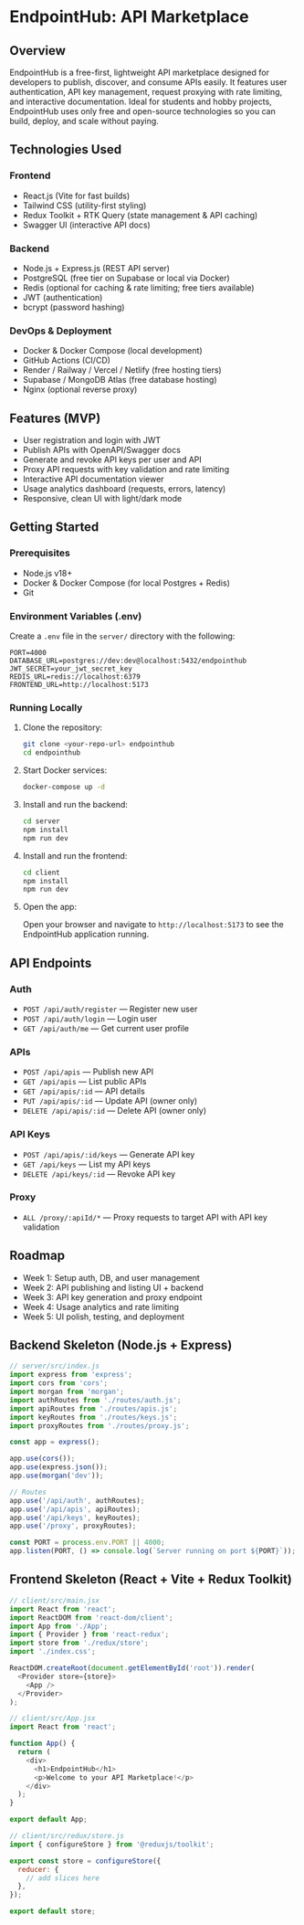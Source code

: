 # EndpointHub: API Marketplace

## Overview

EndpointHub is a free-first, lightweight API marketplace designed for developers to publish, discover, and consume APIs easily. It features user authentication, API key management, request proxying with rate limiting, and interactive documentation. Ideal for students and hobby projects, EndpointHub uses only free and open-source technologies so you can build, deploy, and scale without paying.

## Technologies Used

### Frontend

- React.js (Vite for fast builds)
- Tailwind CSS (utility-first styling)
- Redux Toolkit + RTK Query (state management & API caching)
- Swagger UI (interactive API docs)

### Backend

- Node.js + Express.js (REST API server)
- PostgreSQL (free tier on Supabase or local via Docker)
- Redis (optional for caching & rate limiting; free tiers available)
- JWT (authentication)
- bcrypt (password hashing)

### DevOps & Deployment

- Docker & Docker Compose (local development)
- GitHub Actions (CI/CD)
- Render / Railway / Vercel / Netlify (free hosting tiers)
- Supabase / MongoDB Atlas (free database hosting)
- Nginx (optional reverse proxy)

## Features (MVP)

- User registration and login with JWT
- Publish APIs with OpenAPI/Swagger docs
- Generate and revoke API keys per user and API
- Proxy API requests with key validation and rate limiting
- Interactive API documentation viewer
- Usage analytics dashboard (requests, errors, latency)
- Responsive, clean UI with light/dark mode

## Getting Started

### Prerequisites

- Node.js v18+
- Docker & Docker Compose (for local Postgres + Redis)
- Git

### Environment Variables (.env)

Create a `.env` file in the `server/` directory with the following:

```env
PORT=4000
DATABASE_URL=postgres://dev:dev@localhost:5432/endpointhub
JWT_SECRET=your_jwt_secret_key
REDIS_URL=redis://localhost:6379
FRONTEND_URL=http://localhost:5173
```

### Running Locally

1. Clone the repository:

   ```bash
   git clone <your-repo-url> endpointhub
   cd endpointhub
   ```

2. Start Docker services:

   ```bash
   docker-compose up -d
   ```

3. Install and run the backend:

   ```bash
   cd server
   npm install
   npm run dev
   ```

4. Install and run the frontend:

   ```bash
   cd client
   npm install
   npm run dev
   ```

5. Open the app:

   Open your browser and navigate to `http://localhost:5173` to see the EndpointHub application running.

## API Endpoints

### Auth

- `POST /api/auth/register` — Register new user
- `POST /api/auth/login` — Login user
- `GET /api/auth/me` — Get current user profile

### APIs

- `POST /api/apis` — Publish new API
- `GET /api/apis` — List public APIs
- `GET /api/apis/:id` — API details
- `PUT /api/apis/:id` — Update API (owner only)
- `DELETE /api/apis/:id` — Delete API (owner only)

### API Keys

- `POST /api/apis/:id/keys` — Generate API key
- `GET /api/keys` — List my API keys
- `DELETE /api/keys/:id` — Revoke API key

### Proxy

- `ALL /proxy/:apiId/*` — Proxy requests to target API with API key validation

## Roadmap

- Week 1: Setup auth, DB, and user management
- Week 2: API publishing and listing UI + backend
- Week 3: API key generation and proxy endpoint
- Week 4: Usage analytics and rate limiting
- Week 5: UI polish, testing, and deployment

## Backend Skeleton (Node.js + Express)

```javascript
// server/src/index.js
import express from 'express';
import cors from 'cors';
import morgan from 'morgan';
import authRoutes from './routes/auth.js';
import apiRoutes from './routes/apis.js';
import keyRoutes from './routes/keys.js';
import proxyRoutes from './routes/proxy.js';

const app = express();

app.use(cors());
app.use(express.json());
app.use(morgan('dev'));

// Routes
app.use('/api/auth', authRoutes);
app.use('/api/apis', apiRoutes);
app.use('/api/keys', keyRoutes);
app.use('/proxy', proxyRoutes);

const PORT = process.env.PORT || 4000;
app.listen(PORT, () => console.log(`Server running on port ${PORT}`));
```

## Frontend Skeleton (React + Vite + Redux Toolkit)

```javascript
// client/src/main.jsx
import React from 'react';
import ReactDOM from 'react-dom/client';
import App from './App';
import { Provider } from 'react-redux';
import store from './redux/store';
import './index.css';

ReactDOM.createRoot(document.getElementById('root')).render(
  <Provider store={store}>
    <App />
  </Provider>
);
```

```javascript
// client/src/App.jsx
import React from 'react';

function App() {
  return (
    <div>
      <h1>EndpointHub</h1>
      <p>Welcome to your API Marketplace!</p>
    </div>
  );
}

export default App;
```

```javascript
// client/src/redux/store.js
import { configureStore } from '@reduxjs/toolkit';

export const store = configureStore({
  reducer: {
    // add slices here
  },
});

export default store;
```
